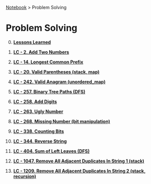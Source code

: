 <a href="../">Notebook</a> > Problem Solving

# Problem Solving



0. **<a href="./lessons-learned">Lessons Learned</a>**

1. **<a href="./lc-2-add-two-numbers">LC - 2. Add Two Numbers</a>**

2. **<a href="./lc-14-longest-common-prefix">LC - 14. Longest Common Prefix</a>**

3. **<a href="./lc-20-valid-parentheses">LC - 20. Valid Parentheses (stack, map)</a>**

4. **<a href="./lc-242-valid-anagram">LC - 242. Valid Anagram (unordered_map)</a>**

5. **<a href="./lc-257-binary-tree-paths">LC - 257. Binary Tree Paths (DFS)</a>**

6. **<a href="./lc-258-add-digits">LC - 258. Add Digits</a>**

7. **<a href="./lc-263-ugly-number">LC - 263. Ugly Number</a>**

8. **<a href="./lc-268-missing-number">LC - 268. Missing Number (bit manipulation)</a>**

9. **<a href="./lc-338-counting-bits">LC - 338. Counting Bits</a>**

10. **<a href="./lc-344-reverse-string">LC - 344. Reverse String</a>**

11. **<a href="./lc-404-sum-of-left-leaves">LC - 404. Sum of Left Leaves (DFS)</a>**

12. **<a href="./lc-1047-remove-all-adjacent-duplicates-in-string-1">LC - 1047. Remove All Adjacent Duplicates In String 1 (stack)</a>**

13. **<a href="./lc-1209-remove-all-adjacent-duplicates-in-string-2">LC - 1209. Remove All Adjacent Duplicates In String 2 (stack, recursion)</a>**
